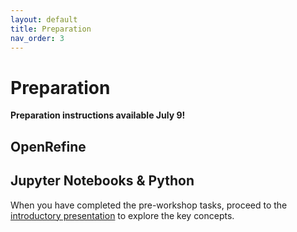 ```yaml
---
layout: default
title: Preparation
nav_order: 3
---
```


# Preparation

**Preparation instructions available July 9!**

## OpenRefine

## Jupyter Notebooks & Python
<!--
For this workshop, you will need [OpenRefine](https://openrefine.org/) and a web browser. Follow the [instructions](https://datacarpentry.org/openrefine-socialsci/setup.html) provided by the Data Carpentries to install OpenRefine on your system (whether it is Window, Mac, or Linux). 


-->
When you have completed the pre-workshop tasks, proceed to the [introductory presentation](introduction) to explore the key concepts. 

<!--

# Workshop preparation 

Preparation for this tutorial consists of two steps: [Getting the data](#get-the-data) and [Getting the software](#get-the-software). Follow the steps below. 
  
## Get the data

You will have an opportunity to download the data during the workshop; however, if you would like to do so ahead of time, it can be downloaded [here](https://github.com/scds/intro-tableau/raw/main/data/humdata_GHGEmissionsGES.xlsx).

## Get the software
This hands-on workshop uses [**Tableau**](https://www.tableau.com/), a software application for data visualization. We ask that you download Tableau in advance of the workshop to be able to participate in it to the fullest extent.

You have three options for downloading Tableau:
1. [Tableau Public](https://public.tableau.com/en-us/s/) (limited version)
2. A 14-day trial of [Tableau Desktop](https://www.tableau.com/products/trial)
3. A 1-year instructor or student license for [Tableau Desktop for academic purposes](https://www.tableau.com/academic/teaching) 

The three options will be discussed further during the workshop; for now, we recommend Tableau Public or the 14-day trial of Tableau Desktop. Please contact the [Sherman Centre](mailto:scds@mcmaster.ca) if you have any difficulties downloading or opening the software.

-->
